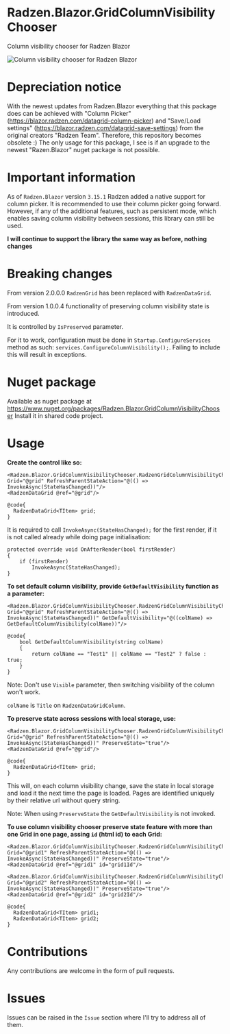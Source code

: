 # Radzen.Blazor.GridColumnVisibilityChooser
Column visibility chooser for Radzen Blazor

![Column visibility chooser for Radzen Blazor](https://user-images.githubusercontent.com/30466254/137726924-d586dc4d-ba20-41c4-86aa-016bc3a22528.png)

# Depreciation notice
With the newest updates from Radzen.Blazor everything that this package does can be achieved with "Column Picker" (https://blazor.radzen.com/datagrid-column-picker) and "Save/Load settings" (https://blazor.radzen.com/datagrid-save-settings) from the original creators "Radzen Team". Therefore, this repository becomes obsolete :) The only usage for this package, I see is if an upgrade to the newest "Razen.Blazor" nuget package is not possible.

# Important information

As of `Radzen.Blazor` version `3.15.1` Radzen added a native support for column picker. It is recommended to use their column picker going forward.
However, if any of the additional features, such as persistent mode, which enables saving column visibility between sessions, this library can still be used. 

**I will continue to support the library the same way as before, nothing changes**

# Breaking changes

From version 2.0.0.0 `RadzenGrid` has been replaced with `RadzenDataGrid`.

From version 1.0.0.4 functionality of preserving column visibility state is introduced.

It is controlled by `IsPreserved` parameter. 

For it to work, configuration must be done in `Startup.ConfigureServices` method as such: `services.ConfigureColumnVisibility();`. Failing to include this will result in exceptions.

# Nuget package
Available as nuget package at https://www.nuget.org/packages/Radzen.Blazor.GridColumnVisibilityChooser
Install it in shared code project.

# Usage

**Create the control like so:**

    <Radzen.Blazor.GridColumnVisibilityChooser.RadzenGridColumnVisibilityChooser Grid="@grid" RefreshParentStateAction="@(() => InvokeAsync(StateHasChanged))"/>
    <RadzenDataGrid @ref="@grid"/>

    @code{
      RadzenDataGrid<TItem> grid;
    }

It is required to call `InvokeAsync(StateHasChanged);` for the first render, if it is not called already while doing page initialisation:

```
protected override void OnAfterRender(bool firstRender)
{
    if (firstRender)
        InvokeAsync(StateHasChanged);
}
```

**To set default column visibility, provide `GetDefaultVisibility` function as a parameter:**

    <Radzen.Blazor.GridColumnVisibilityChooser.RadzenGridColumnVisibilityChooser Grid="@grid" RefreshParentStateAction="@(() => InvokeAsync(StateHasChanged))" GetDefaultVisibility="@((colName) => GetDefaultColumnVisibility(colName))"/>
    
    @code{
        bool GetDefaultColumnVisibility(string colName)
        {
            return colName == "Test1" || colName == "Test2" ? false : true;
        }
    }
    
Note: Don't use `Visible` parameter, then switching visibility of the column won't work.

`colName` is `Title` on `RadzenDataGridColumn`.

**To preserve state across sessions with local storage, use:**

    <Radzen.Blazor.GridColumnVisibilityChooser.RadzenGridColumnVisibilityChooser Grid="@grid" RefreshParentStateAction="@(() => InvokeAsync(StateHasChanged))" PreserveState="true"/>
    <RadzenDataGrid @ref="@grid"/>

    @code{
      RadzenDataGrid<TItem> grid;
    }
 
This will, on each column visibility change, save the state in local storage and load it the next time the page is loaded. Pages are identified uniquely by their relative url without query string.

Note: When using `PreserveState` the `GetDefaultVisibility` is not invoked.

**To use column visibility chooser preserve state feature with more than one Grid in one page, assing `id` (html id) to each Grid:**

```
<Radzen.Blazor.GridColumnVisibilityChooser.RadzenGridColumnVisibilityChooser Grid="@grid1" RefreshParentStateAction="@(() => InvokeAsync(StateHasChanged))" PreserveState="true"/>
<RadzenDataGrid @ref="@grid1" id="grid1Id"/>

<Radzen.Blazor.GridColumnVisibilityChooser.RadzenGridColumnVisibilityChooser Grid="@grid2" RefreshParentStateAction="@(() => InvokeAsync(StateHasChanged))" PreserveState="true"/>
<RadzenDataGrid @ref="@grid2" id="grid2Id"/>

@code{
  RadzenDataGrid<TItem> grid1;
  RadzenDataGrid<TItem> grid2;
}
```

# Contributions

Any contributions are welcome in the form of pull requests.

# Issues

Issues can be raised in the `Issue` section where I'll try to address all of them.
